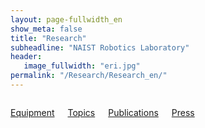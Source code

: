 ```yaml
---
layout: page-fullwidth_en
show_meta: false
title: "Research"
subheadline: "NAIST Robotics Laboratory"
header:
   image_fullwidth: "eri.jpg"
permalink: "/Research/Research_en/"
---
```

<div class="row">

<div class="medium-12  columns" markdown="1">

<a href="{{ site.url }}{{ site.baseurl }}/Research/equipment_en/">Equipment</a>

<a href="{{ site.url }}{{ site.baseurl }}/Research/topics_en/">Topics</a>

<a href="{{ site.url }}{{ site.baseurl }}/Research/publications_en/">Publications</a>

<a href="{{ site.url }}{{ site.baseurl }}/Research/press_en/">Press</a>
